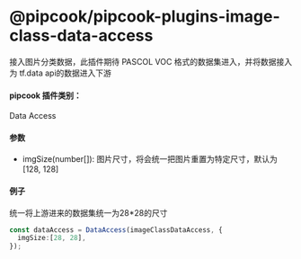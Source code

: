 # @pipcook/pipcook-plugins-image-class-data-access

接入图片分类数据，此插件期待 PASCOL VOC 格式的数据集进入，并将数据接入为 tf.data api的数据进入下游

<a name="klNlr"></a>
#### pipcook 插件类别：
Data Access

<a name="YN9Jh"></a>
#### 参数

- imgSize(number[]): 图片尺寸，将会统一把图片重置为特定尺寸，默认为[128, 128]

<a name="FZx0K"></a>
#### 例子
统一将上游进来的数据集统一为28*28的尺寸

```typescript
const dataAccess = DataAccess(imageClassDataAccess, {
  imgSize:[28, 28],
});
```
